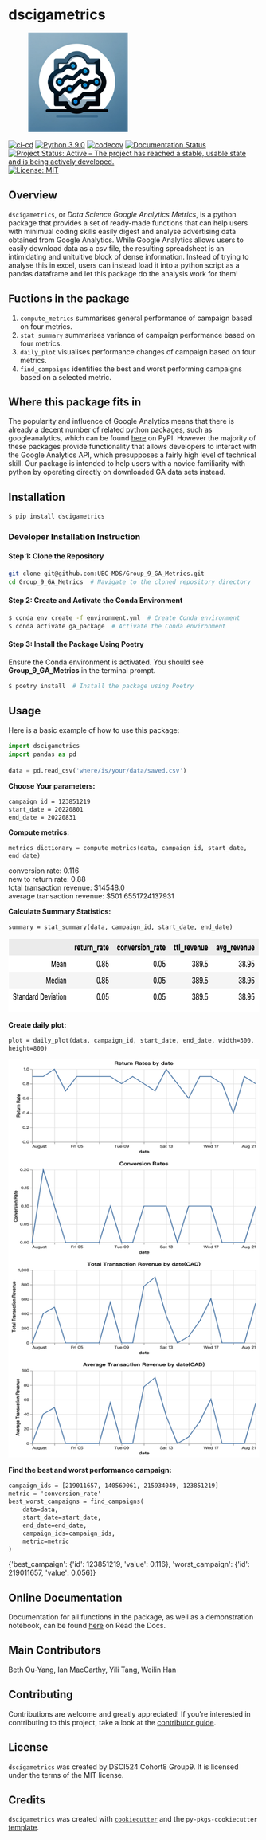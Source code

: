 # dscigametrics
<figure>
    <img src="https://github.com/UBC-MDS/Group_9_GA_Metrics/blob/main/img/gsci.jpg?raw=true" alt="Alt text for image" width="200" height="200">
</figure>

[![ci-cd](https://github.com/UBC-MDS/Group_9_GA_Metrics/actions/workflows/ci-cd.yml/badge.svg)](https://github.com/UBC-MDS/Group_9_GA_Metrics/actions/workflows/ci-cd.yml)
[![Python 3.9.0](https://img.shields.io/badge/python-3.9.0-blue.svg)](https://www.python.org/downloads/release/python-390/) [![codecov](https://codecov.io/gh/UBC-MDS/Group_9_GA_Metrics/dscigametrics/branch/main/graph/badge.svg)](https://codecov.io/gh/UBC-MDS/Group_9_GA_Metrics/dscigametrics) [![Documentation Status](https://readthedocs.org/projects/stock_analyzer/badge/?version=latest)](https://dscigametrics.readthedocs.io/en/latest/?badge=latest) [![Project Status: Active – The project has reached a stable, usable state and is being actively developed.](https://www.repostatus.org/badges/latest/active.svg)](https://www.repostatus.org/#active) [![License: MIT](https://img.shields.io/badge/License-MIT-yellow.svg)](https://opensource.org/licenses/MIT) 

## Overview

`dscigametrics`, or *Data Science Google Analytics Metrics*, is a python package that provides a set of ready-made functions that can help users with minimual coding skills easily digest and analyse advertising data obtained from Google Analytics. While Google Analytics allows users to easily download data as a csv file, the resulting spreadsheet is an intimidating and unituitive block of dense information. Instead of trying to analyse this in excel, users can instead load it into a python script as a pandas dataframe and let this package do the analysis work for them! 

## Fuctions in the package

1. `compute_metrics` summarises general performance of campaign based on four metrics.
2. `stat_summary` summarises variance of campaign performance based on four metrics.
3. `daily_plot` visualises performance changes of campaign based on four metrics.
4. `find_campaigns` identifies the best and worst performing campaigns based on a selected metric.

## Where this package fits in

The popularity and influence of Google Analytics means that there is already a decent number of related python packages, such as googleanalytics, which can be found [here](https://pypi.org/project/googleanalytics/) on PyPI. However the majority of these packages provide functionality that allows developers to interact with the Google Analytics API, which presupposes a fairly high level of technical skill. Our package is intended to help users with a novice familiarity with python by operating directly on downloaded GA data sets instead.

## Installation

```bash
$ pip install dscigametrics
```

### Developer Installation Instruction
#### Step 1: Clone the Repository
```bash
git clone git@github.com:UBC-MDS/Group_9_GA_Metrics.git
cd Group_9_GA_Metrics  # Navigate to the cloned repository directory
```

#### Step 2: Create and Activate the Conda Environment
```bash
$ conda env create -f environment.yml  # Create Conda environment
$ conda activate ga_package  # Activate the Conda environment
```

#### Step 3: Install the Package Using Poetry
Ensure the Conda environment is activated. You should see **Group_9_GA_Metrics** in the terminal prompt.

```bash
$ poetry install  # Install the package using Poetry
```

## Usage 

Here is a basic  example of how to use this package:

```python
import dscigametrics
import pandas as pd

data = pd.read_csv('where/is/your/data/saved.csv')
```

**Choose Your parameters:**

```
campaign_id = 123851219
start_date = 20220801
end_date = 20220831
```

**Compute metrics:**
```
metrics_dictionary = compute_metrics(data, campaign_id, start_date, end_date)
```

conversion rate: 0.116  
new to return rate: 0.88   
total transaction revenue: $14548.0   
average transaction revenue: $501.6551724137931  

**Calculate Summary Statistics:**
```
summary = stat_summary(data, campaign_id, start_date, end_date)
```
<img src="https://github.com/UBC-MDS/Group_9_GA_Metrics/blob/main/img/table.jpg?raw=true" width="600" height="150">

**Create daily plot:**
```
plot = daily_plot(data, campaign_id, start_date, end_date, width=300, height=800)
```

<img src="https://github.com/UBC-MDS/Group_9_GA_Metrics/blob/main/img/scatter_plot.jpg?raw=true" width="600" height="800">


**Find the best and worst performance campaign:**

```
campaign_ids = [219011657, 140569061, 215934049, 123851219]
metric = 'conversion_rate'
best_worst_campaigns = find_campaigns(
    data=data,
    start_date=start_date,
    end_date=end_date,
    campaign_ids=campaign_ids,
    metric=metric
)
```
{'best_campaign': {'id': 123851219, 'value': 0.116}, 'worst_campaign': {'id': 219011657, 'value': 0.056}}

## Online Documentation

Documentation for all functions in the package, as well as a demonstration notebook, can be found [here](https://dscigametrics.readthedocs.io/en/latest/example.html) on Read the Docs.

## Main Contributors

Beth Ou-Yang, Ian MacCarthy, Yili Tang, Weilin Han

## Contributing

Contributions are welcome and greatly appreciated! If you're interested in contributing to this project, take a look at the [contributor guide](contributing.md).

## License

`dscigametrics` was created by DSCI524 Cohort8 Group9. It is licensed under the terms of the MIT license.

## Credits

`dscigametrics` was created with [`cookiecutter`](https://cookiecutter.readthedocs.io/en/latest/) and the `py-pkgs-cookiecutter` [template](https://github.com/py-pkgs/py-pkgs-cookiecutter).
